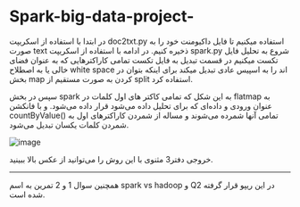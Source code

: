 # Spark-big-data-project-

در ابتدا با استفاده از اسکریپت doc2txt.py استفاده میکنیم تا فایل داکیومنت خود را به صورت text ذخیره کنیم.
در ادامه با استفاده از اسکریپت spark.py شروع به تحلیل فایل تکست میکنیم
در قسمت تبدیل به فایل تکست تمامی کاراکترهایی که به عنوان فضای خالی یا به اصطلاح white space اند را به اسپیس عادی تبدیل میکند
برای اینکه بتوان در بخش map کردن به صورت مستقیم از split استفاده کرد.

سپس در بخش spark به این شکل که تمامی کاکتر های اول کلمات در flatmap به عنوان ورودی و داده‌ای که برای تحلیل داده می‌شود قرار داده می‌شود.
و با فانکشن countByValue() تمامی آنها شمرده می‌شوند و مساله از شمردن کاراکتر‌های اول به شمردن کلمات یکسان تبدیل می‌شود.

![image](https://user-images.githubusercontent.com/47079265/144723860-230539d2-cb78-472a-94dd-72e757a4f921.png)

خروجی دفتر3 مثنوی با این روش را می‌توانید از عکس بالا ببینید.

-------------------------------------------------------------------
همچنین سوال 1 و 2 تمرین به اسم
spark vs hadoop و Q2 
در این ریپو قرار گرفته شده است.
